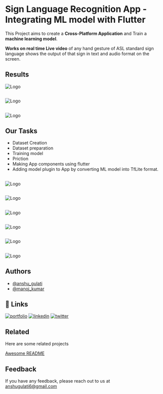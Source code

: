 
# Sign Language Recognition App - Integrating ML model with Flutter


This Project aims to create a **Cross-Platform Application** and Train a **machine learning model**.

**Works on real time Live video** of any hand gesture of ASL standard sign language shows the output of that sign in text and audio format on the screen. 



## Results
![Logo](https://i.postimg.cc/NFst4vkM/image.png)

##

![Logo](https://i.postimg.cc/nrC3Gs7L/image.png)

##

![Logo](https://i.postimg.cc/GmCGK8nm/image.png)


## Our Tasks

- Dataset Creation 
- Dataset preparation
- Training model
- Priction
- Making App components using flutter 
- Adding model plugin to App by converting ML model into TfLite format.


##

![Logo](https://i.postimg.cc/fLcfDcNp/image.png)


##

![Logo](https://i.postimg.cc/J4vDYywk/image.png)


##

![Logo](https://i.postimg.cc/wx0RYfNL/image.png)


##

![Logo](https://i.postimg.cc/yNcnf4kF/image.png)

##

![Logo](https://i.postimg.cc/8c96QcYs/image.png)

##

![Logo](https://i.postimg.cc/zf6bH9xg/image.png)


## Authors

- [@anshu_gulati](https://github.com/Anshu-Gulati)
- [@manoj_kumar](maansingh6660@gmail.com)


## 🔗 Links
[![portfolio](https://img.shields.io/badge/my_portfolio-000?style=for-the-badge&logo=ko-fi&logoColor=white)](https://gentle-salsa-4b2.notion.site/My-Resume-535e8796b1ce42a1af20c95f6957b2b4)
[![linkedin](https://img.shields.io/badge/linkedin-0A66C2?style=for-the-badge&logo=linkedin&logoColor=white)](https://www.linkedin.com/in/anshu-gulati-6a605b20b/)
[![twitter](https://img.shields.io/badge/twitter-1DA1F2?style=for-the-badge&logo=twitter&logoColor=white)](https://twitter.com/n)


## Related

Here are some related projects

[Awesome README](https://github.com/matiassingers/awesome-readme)


## Feedback

If you have any feedback, please reach out to us at anshugulati6@gmail.com



